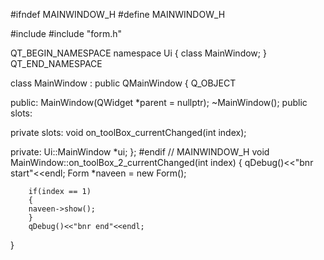 #ifndef MAINWINDOW_H
#define MAINWINDOW_H

#include <QMainWindow>
#include "form.h"

QT_BEGIN_NAMESPACE
namespace Ui { class MainWindow; }
QT_END_NAMESPACE

class MainWindow : public QMainWindow
{
    Q_OBJECT

public:
    MainWindow(QWidget *parent = nullptr);
    ~MainWindow();
public slots:

private slots:
    void on_toolBox_currentChanged(int index);

private:
    Ui::MainWindow *ui;
};
#endif // MAINWINDOW_H
void MainWindow::on_toolBox_2_currentChanged(int index)
{
    qDebug()<<"bnr start"<<endl;
        Form *naveen = new Form();

        if(index == 1)
        {
        naveen->show();
        }
        qDebug()<<"bnr end"<<endl;
}
